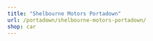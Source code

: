 ```yaml
---
title: "Shelbourne Motors Portadown"
url: /portadown/shelbourne-motors-portadown/
shop: car
---
```

